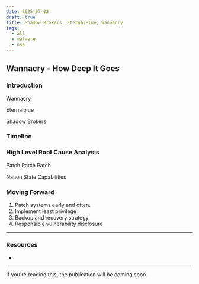 ```yaml
---
date: 2025-07-02
draft: true
title: Shadow Brokers, EternalBlue, Wannacry
tags:
  - all
  - malware
  - nsa
---
```


## Wannacry - How Deep It Goes


### Introduction

Wannacry

Eternalblue

Shadow Brokers

### Timeline


### High Level Root Cause Analysis

Patch Patch Patch

Nation State Capabilities

### Moving Forward

1. Patch systems early and often.
2. Implement least privilege
3. Backup and recovery strategy
4. Responsible vulnerability disclosure

---
### Resources
- 


---

If you're reading this, the publication will be coming soon.